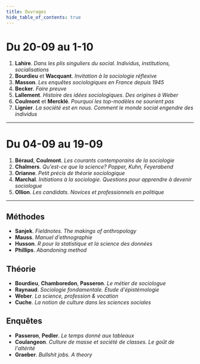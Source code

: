 ```yaml
---
title: Ouvrages
hide_table_of_contents: true
---
```


# Du 20-09 au 1-10

1. **Lahire**. _Dans les plis singuliers du social. Individus, institutions, socialisations_
2. **Bourdieu** et **Wacquant**. _Invitation à la sociologie réflexive_
3. **Masson**. _Les enquêtes sociologiques en France depuis 1945_
4. **Becker**. _Faire preuve_
5. **Lallement**. _Histoire des idées sociologiques. Des origines à Weber_
6. **Coulmont** et **Mercklé**. _Pourquoi les top-modèles ne sourient pas_
7. **Lignier**. _La société est en nous. Comment le monde social engendre des individus_

<hr />

# Du 04-09 au 19-09

1. **Béraud**, **Coulmont**. _Les courants contemporains de la sociologie_
2. **Chalmers**. _Qu'est-ce que la science? Popper, Kuhn, Feyerabend_
3. **Orianne**. _Petit précis de théorie sociologique_
4. **Marchal**. _Initiations à la sociologie. Questions pour apprendre à devenir sociologue_
5. **Ollion**. _Les candidats. Novices et professionnels en politique_

<hr />

## Méthodes

- **Sanjek**. _Fieldnotes. The makings of anthropology_
- **Mauss**. _Manuel d'ethnographie_
- **Husson**. _R pour la statistique et la science des données_
- **Phillips**. _Abandoning method_

## Théorie

- **Bourdieu**, **Chamboredon**, **Passeron**. _Le métier de sociologue_
- **Raynaud**. _Sociologie fondamentale. Étude d'épistémologie_
- **Weber**. _La science, profession & vocation_
- **Cuche**. _La notion de culture dans les sciences sociales_

## Enquêtes

- **Passeron**, **Pedler**. _Le temps donné aux tableaux_
- **Coulangeon**. _Culture de masse et société de classes. Le goût de l'altérité_
- **Graeber**. _Bullshit jobs. A theory_